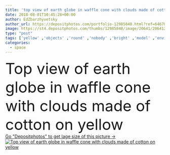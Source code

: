 ```yaml
---
title: 'top view of earth globe in waffle cone with clouds made of cotton on yellow'
date: 2018-08-01T10:45:28+00:00
author: EdZbarzhyvetsky
author_url: https://depositphotos.com/portfolio-12985848.html?ref=64678756
image: https://st4.depositphotos.com/thumbs/12985848/image/20641/206412464/api_thumb_450.jpg?forcejpeg=true
type: "post"
tags: ['yellow' ,'objects' ,'round' ,'nobody' ,'bright' ,'model' ,'environment' ,'rain' ,'ecology' ,'global' ,'education' ,'studying' ,'earth' ,'clouds' ,'miniature' ,'surface' ,'globe' ,'cloudy' ,'study' ,'cotton' ,'geography' ,'tabletop' ,'arranged' ,'assembled' ,'copy space' ,'back to school' ,'top view' ,'ice cream' ,'waffle cone' ,'paper clips' ,'flat lay' ]
categories: 
  - space
---
```

<div aling="center">
            <font size="60"> Top view of earth globe in waffle cone with clouds made of cotton on yellow</font>   
</div>
<div>
    <a href='https://st4.depositphotos.com/thumbs/12985848/image/20641/206412464/api_thumb_450.jpg?forcejpeg=true?ref=64678756' target=_blank > Go "Depositphotos" to get lage size of this picture ->
        <img href='https://st4.depositphotos.com/thumbs/12985848/image/20641/206412464/api_thumb_450.jpg?forcejpeg=true?ref=64678756' src='https://st4.depositphotos.com/12985848/20641/i/950/depositphotos_206412464-stock-photo-top-view-earth-globe-waffle.jpg?forcejpeg=true' alt='Top view of earth globe in waffle cone with clouds made of cotton on yellow' >
    </a>
</div>
